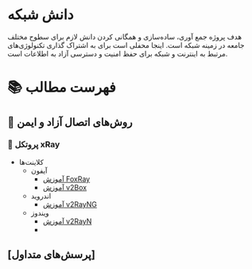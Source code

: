 # دانش شبکه

هدف پروژه جمع آوری، ساده‌سازی و همگانی کردن دانش لازم برای سطوح مختلف جامعه در زمینه شبکه است. اینجا محفلی است برای به اشتراک گذاری تکنولوژی‌های مرتبط به اینترنت و شبکه برای حفظ امنیت و دسترسی آزاد به اطلاعات است.


# 📚 فهرست مطالب 

## 📗 روش‌های اتصال آزاد و ایمن

### 📔 پروتکل xRay
  
  - کلاینت‌ها
      - آیفون
        - [‌آموزش FoxRay](protocol/xray/client/iphone-foxyray.md)
        -  [‌آموزش v2Box](protocol/xray/client/iphone-v2box.md)
      - اندروید
        - [آموزش v2RayNG](protocol/xray/client/android-v2RayNG.md)
      - ویندوز
        - [آموزش v2RayN](protocol/xray/client/windows-v2RayN.md)
        - 
## [پرسش‌های متداول]


